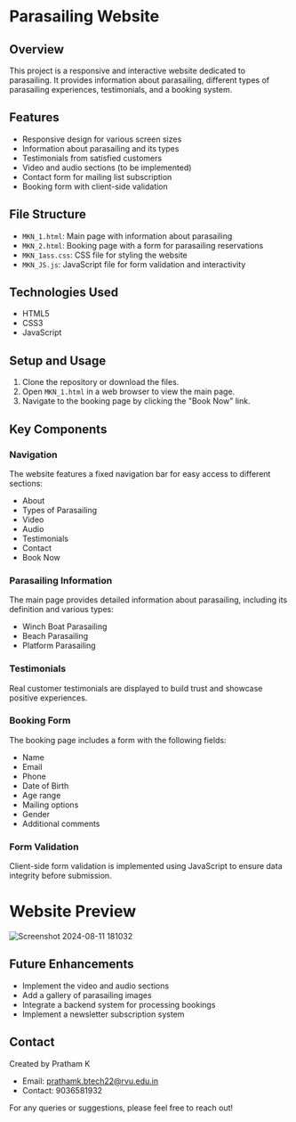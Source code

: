 # Parasailing Website

## Overview

This project is a responsive and interactive website dedicated to parasailing. It provides information about parasailing, different types of parasailing experiences, testimonials, and a booking system.

## Features

- Responsive design for various screen sizes
- Information about parasailing and its types
- Testimonials from satisfied customers
- Video and audio sections (to be implemented)
- Contact form for mailing list subscription
- Booking form with client-side validation

## File Structure

- `MKN_1.html`: Main page with information about parasailing
- `MKN_2.html`: Booking page with a form for parasailing reservations
- `MKN_1ass.css`: CSS file for styling the website
- `MKN_JS.js`: JavaScript file for form validation and interactivity

## Technologies Used

- HTML5
- CSS3
- JavaScript

## Setup and Usage

1. Clone the repository or download the files.
2. Open `MKN_1.html` in a web browser to view the main page.
3. Navigate to the booking page by clicking the "Book Now" link.

## Key Components

### Navigation

The website features a fixed navigation bar for easy access to different sections:

- About
- Types of Parasailing
- Video
- Audio
- Testimonials
- Contact
- Book Now

### Parasailing Information

The main page provides detailed information about parasailing, including its definition and various types:

- Winch Boat Parasailing
- Beach Parasailing
- Platform Parasailing

### Testimonials

Real customer testimonials are displayed to build trust and showcase positive experiences.

### Booking Form

The booking page includes a form with the following fields:

- Name
- Email
- Phone
- Date of Birth
- Age range
- Mailing options
- Gender
- Additional comments

### Form Validation

Client-side form validation is implemented using JavaScript to ensure data integrity before submission.

# Website Preview
![Screenshot 2024-08-11 181032](https://github.com/user-attachments/assets/d32bb9bb-2933-4b1d-8498-d15d4bf8cbec)


## Future Enhancements

- Implement the video and audio sections
- Add a gallery of parasailing images
- Integrate a backend system for processing bookings
- Implement a newsletter subscription system

## Contact

Created by Pratham K
- Email: prathamk.btech22@rvu.edu.in
- Contact: 9036581932

For any queries or suggestions, please feel free to reach out!

